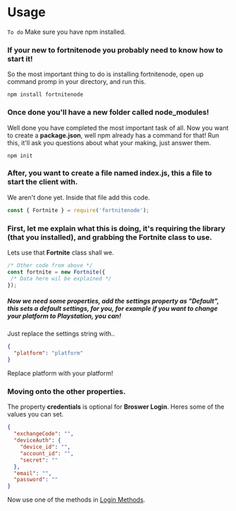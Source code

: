 # Usage

`To do` Make sure you have npm installed.

### If your new to fortnitenode you probably need to know how to start it!
So the most important thing to do is installing fortnitenode, open up command promp in your directory, and run this.

```
npm install fortnitenode
```

### Once done you'll have a new folder called **node_modules**!
Well done you have completed the most important task of all.
Now you want to create a **package.json**, well npm already has a command for that!
Run this, it'll ask you questions about what your making, just answer them.

```
npm init
```

### After, you want to create a file named **index.js**, this a file to start the client with.
We aren't done yet.
Inside that file add this code.

```js
const { Fortnite } = require('fortnitenode');
```

### First, let me explain what this is doing, it's requiring the library (that you installed), and grabbing the Fortnite class to use.

Lets use that **Fortnite** class shall we.

```js
/* Other code from above */
const fortnite = new Fortnite({
 /* Data here wil be explained */
});
```

##### Now we need some properties, add the settings property as **"Default"**, this sets a default settings, for you, for example if you want to change your platform to **Playstation**, you can!
Just replace the settings string with..

```json
{
  "platform": "platform"
}
```
Replace platform with your platform!
### Moving onto the other properties.

The property **credentials** is optional for **Broswer Login**.
Heres some of the values you can set.

```json
{
  "exchangeCode": "",
  "deviceAuth": {
    "device_id": "",
    "account_id": "",
    "secret": ""
  },
  "email": "",
  "password": ""
}
```

Now use one of the methods in [Login Methods](https://stoplight.io/p/docs/gh/teenari/fortnitenode/docs/LoginMethods.md?srn=gh/teenari/fortnitenode/docs/LoginMethods.md&group=master).
